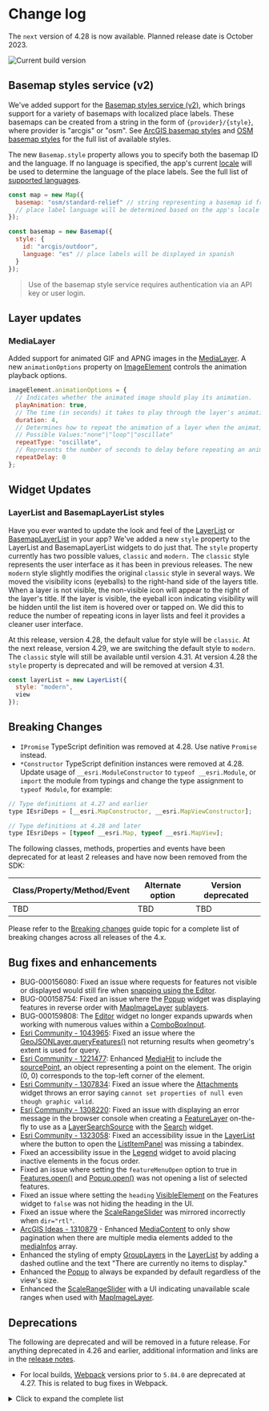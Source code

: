 # Change log

The `next` version of 4.28 is now available. Planned release date is October 2023.

![Current build version](https://img.shields.io/npm/v/arcgis-js-api/next?label=Current%20build)

## Basemap styles service (v2)

We've added support for the [Basemap styles service (v2)](https://developers.arcgis.com/rest/basemap-styles/), which brings support for a variety of basemaps with localized place labels. These basemaps can be created from a string in the form of `{provider}/{style}`, where provider is "arcgis" or "osm".  See [ArcGIS basemap styles](https://developers.arcgis.com/rest/basemap-styles/#arcgis-styles) and [OSM basemap styles](https://developers.arcgis.com/rest/basemap-styles/#osm-styles) for the full list of available styles.

The new `Basemap.style` property allows you to specify both the basemap ID and the language. If no language is specified, the app's current [locale](https://developers.arcgis.com/javascript/latest/api-reference/esri-intl.html#getLocale) will be used to determine the language of the place labels. See the full list of [supported languages](https://developers.arcgis.com/rest/basemap-styles/#languages).

```js
const map = new Map({
  basemap: "osm/standard-relief" // string representing a basemap id from the styles service
  // place label language will be determined based on the app's locale
});

const basemap = new Basemap({
  style: {
    id: "arcgis/outdoor",
    language: "es" // place labels will be displayed in spanish
  }
});
```
> Use of the basemap style service requires authentication via an API key or user login.

## Layer updates

### MediaLayer

Added support for animated GIF and APNG images in the [MediaLayer](https://developers.arcgis.com/javascript/latest/api-reference/esri-layers-MediaLayer.html).
A new `animationOptions` property on [ImageElement](https://developers.arcgis.com/javascript/latest/api-reference/esri-layers-support-ImageElement.html) controls the animation playback options.

```js
imageElement.animationOptions = {
  // Indicates whether the animated image should play its animation.
  playAnimation: true,
  // The time (in seconds) it takes to play through the layer's animation once.
  duration: 4,
  // Determines how to repeat the animation of a layer when the animation cycle ends.
  // Possible Values:"none"|"loop"|"oscillate"
  repeatType: "oscillate",
  // Represents the number of seconds to delay before repeating an animation cycle.
  repeatDelay: 0
};
```

## Widget Updates

### LayerList and BasemapLayerList styles

Have you ever wanted to update the look and feel of the [LayerList](https://developers.arcgis.com/javascript/latest/api-reference/esri-widgets-LayerList.html) or [BasemapLayerList](https://developers.arcgis.com/javascript/latest/api-reference/esri-widgets-BasemapLayerList.html) in your app?
We've added a new `style` property to the LayerList and BasemapLayerList widgets to do just that.
The `style` property currently has two possible values, `classic` and `modern.`
The `classic` style represents the user interface as it has been in previous releases.
The new `modern` style slightly modifies the original `classic` style in several ways.
We moved the visibility icons (eyeballs) to the right-hand side of the layers title.
When a layer is not visible, the non-visible icon will appear to the right of the layer's title.
If the layer is visible, the eyeball icon indicating visibility will be hidden until the list item is hovered over or tapped on.
We did this to reduce the number of repeating icons in layer lists and feel it provides a cleaner user interface.

At this release, version 4.28, the default value for style will be `classic`.
At the next release, version 4.29, we are switching the default style to `modern`.
The `classic` style will still be available until version 4.31.
At version 4.28 the `style` property is deprecated and will be removed at version 4.31.

```js
const layerList = new LayerList({
  style: "modern",
  view
});
```

## Breaking Changes

- `IPromise` TypeScript definition was removed at 4.28. Use native `Promise` instead.
- `*Constructor` TypeScript definition instances were removed at 4.28. Update usage of `__esri.ModuleConstructor` to `typeof __esri.Module`, or `import` the module from typings and change the type assignment to `typeof Module`, for example:

```js
// Type definitions at 4.27 and earlier
type IEsriDeps = [__esri.MapConstructor, __esri.MapViewConstructor];

// Type definitions at 4.28 and later
type IEsriDeps = [typeof __esri.Map, typeof __esri.MapView];
```

The following classes, methods, properties and events have been deprecated for at least 2 releases and have now been removed from the SDK:

| Class/Property/Method/Event | Alternate option | Version deprecated |
| --------------------------- | ---------------- | ------------------ |
| TBD                         | TBD              | TBD                |

Please refer to the [Breaking changes](https://developers.arcgis.com/javascript/latest/breaking-changes/) guide topic for a complete list of breaking changes across all releases of the 4.x.

## Bug fixes and enhancements

- BUG-000156080: Fixed an issue where requests for features not visible or displayed would still fire when [snapping using the Editor](https://developers.arcgis.com/javascript/latest/api-reference/esri-views-interactive-snapping-SnappingOptions.html).
- BUG-000158754: Fixed an issue where the [Popup](https://developers.arcgis.com/javascript/latest/api-reference/esri-widgets-Popup.html) widget was displaying features in reverse order with [MapImageLayer](https://developers.arcgis.com/javascript/latest/api-reference/esri-layers-MapImageLayer.html) [sublayers](https://developers.arcgis.com/javascript/latest/api-reference/esri-layers-MapImageLayer.html#sublayers).
- BUG-000159808: The [Editor](https://developers.arcgis.com/javascript/latest/api-reference/esri-widgets-Editor.html) widget no longer expands upwards when working with numerous values within a [ComboBoxInput](https://developers.arcgis.com/javascript/latest/api-reference/esri-form-elements-inputs-ComboBoxInput.html).
- [Esri Community - 1043965](https://community.esri.com/t5/arcgis-javascript-maps-sdk-questions/querying-geojson-failed-in-4-18/m-p/1043965): Fixed an issue where the [GeoJSONLayer.queryFeatures()](https://developers.arcgis.com/javascript/latest/api-reference/esri-layers-GeoJSONLayer.html#queryFeatures) not returning results when geometry's extent is used for query.
- [Esri Community - 1221477](https://community.esri.com/t5/arcgis-javascript-maps-sdk-questions/medialayer-hittest-not-returning-source-pixel/m-p/1221477): Enhanced [MediaHit](https://developers.arcgis.com/javascript/latest/api-reference/esri-views-MapView.html#MediaHit) to include the [sourcePoint](https://developers.arcgis.com/javascript/latest/api-reference/esri-layers-support-ControlPointsGeoreference.html#SourcePoint), an object representing a point on the element. The origin (0, 0) corresponds to the top-left corner of the element.
- [Esri Community - 1307834](https://community.esri.com/t5/arcgis-javascript-maps-sdk-questions/attachments-widget-bug/m-p/1307834): Fixed an issue where the [Attachments](https://developers.arcgis.com/javascript/latest/api-reference/esri-widgets-Attachments.html) widget throws an error saying `cannot set properties of null even though graphic valid`.
- [Esri Community - 1308220](https://community.esri.com/t5/arcgis-javascript-maps-sdk-questions/searchwidget-with-view-no-layerview-for-layer/m-p/1308220): Fixed an issue with displaying an error message in the browser console when creating a [FeatureLayer](https://developers.arcgis.com/javascript/latest/api-reference/esri-layers-FeatureLayer.html) on-the-fly to use as a [LayerSearchSource](https://developers.arcgis.com/javascript/latest/api-reference/esri-widgets-Search-LayerSearchSource.html) with the [Search](https://developers.arcgis.com/javascript/latest/api-reference/esri-widgets-Search.html) widget.
- [Esri Community - 1323058](https://community.esri.com/t5/arcgis-javascript-maps-sdk-questions/layer-list-item-panel-expand-collapse-button-has/m-p/1323058): Fixed an accessibility issue in the [LayerList](https://developers.arcgis.com/javascript/latest/api-reference/esri-widgets-LayerList.html) where the button to open the [ListItemPanel](https://developers.arcgis.com/javascript/latest/api-reference/esri-widgets-LayerList-ListItemPanel.html) was missing a tabindex.
- Fixed an accessibility issue in the [Legend](https://developers.arcgis.com/javascript/latest/api-reference/esri-widgets-Legend.html) widget to avoid placing inactive elements in the focus order.
- Fixed an issue where setting the `featureMenuOpen` option to true in [Features.open()](https://developers.arcgis.com/javascript/latest/api-reference/esri-widgets-Features.html#open) and [Popup.open()](https://developers.arcgis.com/javascript/latest/api-reference/esri-widgets-Popup.html#open) was not opening a list of selected features.
- Fixed an issue where setting the `heading` [VisibleElement](https://developers.arcgis.com/javascript/latest/api-reference/esri-widgets-Features.html#VisibleElements) on the Features widget to `false` was not hiding the heading in the UI.
- Fixed an issue where the [ScaleRangeSlider](https://developers.arcgis.com/javascript/latest/api-reference/esri-widgets-ScaleRangeSlider.html) was mirrored incorrectly when `dir="rtl"`.
- [ArcGIS Ideas - 1310879](https://community.esri.com/t5/arcgis-javascript-maps-sdk-ideas/improve-media-pagination-experience-in-popup/idi-p/1310879) - Enhanced [MediaContent](https://developers.arcgis.com/javascript/latest/api-reference/esri-popup-content-MediaContent.html) to only show pagination when there are multiple media elements added to the [mediaInfos](https://developers.arcgis.com/javascript/latest/api-reference/esri-popup-content-MediaContent.html#mediaInfos) array.
- Enhanced the styling of empty [GroupLayers](https://developers.arcgis.com/javascript/latest/api-reference/esri-layers-GroupLayer.html) in the [LayerList](https://developers.arcgis.com/javascript/latest/api-reference/esri-widgets-LayerList.html) by adding a dashed outline and the text "There are currently no items to display."
- Enhanced the [Popup](https://developers.arcgis.com/javascript/latest/api-reference/esri-widgets-Popup.html) to always be expanded by default regardless of the view's size.
- Enhanced the [ScaleRangeSlider](https://developers.arcgis.com/javascript/latest/api-reference/esri-widgets-ScaleRangeSlider.html) with a UI indicating unavailable scale ranges when used with [MapImageLayer](https://developers.arcgis.com/javascript/latest/api-reference/esri-layers-MapImageLayer.html).

## Deprecations

The following are deprecated and will be removed in a future release. For anything deprecated in 4.26 and earlier, additional information and links are in the [release notes](https://developers.arcgis.com/javascript/latest/release-notes/#deprecated-classes-properties-methods-events).

- For local builds, [Webpack](https://webpack.js.org/) versions prior to `5.84.0` are deprecated at 4.27. This is related to bug fixes in Webpack.

<details>
  <summary>Click to expand the complete list</summary>

- AreaMeasurement2D.iconClass deprecated since 4.27. Use icon instead.
- AreaMeasurement3D.iconClass deprecated since 4.27. Use icon instead.
- Attribution.iconClass deprecated since 4.27. Use icon instead.
- BasemapGallery.iconClass deprecated since 4.27. Use icon instead.
- BasemapLayerList.iconClass deprecated since 4.27. Use icon instead.
- BasemapLayerList.style is deprecated since 4.28.
- Bookmarks.iconClass deprecated since 4.27. Use icon instead.
- BookmarksViewModel.abilities deprecated since 4.27. Use capabilities instead.
- BuildingExplorer.iconClass deprecated since 4.27. Use icon instead.
- Compass.iconClass deprecated since 4.27. Use icon instead.
- CreateWorkflow deprecated since version 4.23. Use CreateFeaturesWorkflow instead.
- CreateWorkflowData.edits deprecated since 4.23. Use CreateFeaturesWorkflow.pendingFeatures to access edits made to the workflow data.
- CreateWorkflowData deprecated since version 4.23. Use CreateFeaturesWorkflowData instead.
- Daylight.iconClass deprecated since 4.27. Use icon instead.
- Directions.iconClass deprecated since 4.27. Use icon instead.
- DirectLineMeasurement3D.iconClass deprecated since 4.27. Use icon instead.
- DistanceMeasurement2D.iconClass deprecated since 4.27. Use icon instead.
- Editor.iconClass deprecated since 4.27. Use icon instead.
- Editor.startCreateWorkflowAtFeatureCreation deprecated since version 4.23. Instead use - startCreateFeaturesWorkflowAtFeatureCreation
- Editor.startCreateWorkflowAtFeatureEdit deprecated since 4.23.
- Editor.startCreateWorkflowAtFeatureTypeSelection deprecated since version 4.23. Instead use startCreateFeaturesWorkflowAtFeatureTypeSelection instead.
- Editor.useDeprecatedCreateWorkflow deprecated since version 4.23. Although new at 4.23, this property was introduced to help migrate from the legacy CreateWorkflow to the updated CreateFeaturesWorkflow. Once CreateWorkflow is fully removed, this property will no longer be necessary.
- EditorViewModel.startCreateWorkflowAtFeatureCreation deprecated since version 4.23. Instead use startCreateFeaturesWorkflowAtFeatureCreation.
- EditorViewModel.startCreateWorkflowAtFeatureEdit deprecated since 4.23.
- EditorViewModel.startCreateWorkflowAtFeatureTypeSelection deprecated since version 4.23. Instead use startCreateFeaturesWorkflowAtFeatureTypeSelection.
- ElevationProfile.iconClass deprecated since 4.27. Use icon instead.
- EventAttachedCallback.EventAttachedCallback deprecated since version 4.24. Use reactiveUtils.ReactiveListenerChangeCallback() instead.
- Expand.collapseIconClass deprecated since 4.27. Use collapseIcon instead.
- Expand.expandIconClass deprecated since 4.27. Use expandIcon instead.
- externalRenderers.forceWebGLContext deprecated since 4.27.
- FeatureForm.view deprecated since 4.27. Use map instead.
- FeatureFormViewModel.inputFields deprecated since version 4.27. Instead use inputs.
- FeatureTable.clearHighlights deprecated since version 4.25. Use highlightIds.removeAll() instead.
- FeatureTable.clearSelection deprecated since version 4.25. Use highlightIds.removeAll() instead.
- FeatureTable.deselectRows deprecated since 4.25. Use highlightIds.remove() instead.
- FeatureTable.fieldConfigs deprecated since version 4.24. Use FieldColumnTemplate via the FeatureTable's tableTemplate.
- FeatureTable.highlightOnRowSelectEnabled deprecated since version 4.25. Use highlightEnabled instead.
- FeatureTable.selection-change deprecated since version 4.25. Listen for changes on highlightIds instead.
- FeatureTable.selectRows deprecated since 4.25. Use highlightIds.add() instead.
- FeatureTableViewModel.clearHighlights deprecated since version 4.25. Use highlightIds.removeAll() instead.
- FeatureTableViewModel.clearSelection deprecated since version 4.25. Use highlightIds.removeAll() instead.
- FeatureTableViewModel.fieldConfigs deprecated since version 4.24. Use FieldColumnTemplate via the FeatureTable's tableTemplate.
- FeatureTableViewModel.highlightOnRowSelectEnabled deprecated since version 4.25. Use highlightEnabled instead.
- FeatureTableViewModel.selectRows deprecated since 4.25. Use highlightIds.add() instead.
- FieldColumn.config deprecated since version 4.24. Use FieldColumnTemplate via the FeatureTable's tableTemplate.
- FieldColumnConfig deprecated since version 4.24. Use FieldColumnTemplate via the FeatureTable's tableTemplate.
- FieldElement.editable deprecated since version 4.26. Use editableExpression instead. Assigning editableExpression values of "true" and "false" will have the same effect as assigning true and false to editable.
- FieldGroupConfig.visibilityExpression deprecated since version 4.23. Set fields via the GroupElement.visibilityExpression
- FieldGroupConfig deprecated since version 4.23. Set field groupings via the GroupElement.
- ImageHistogramParameters.renderingRule deprecated since version 4.27. Use rasterFunction instead.
- ImageIdentifyParameters.renderingRule deprecated since version 4.27. Use rasterFunctions instead.
- ImageIdentifyParameters.renderingRules deprecated since version 4.27. Use rasterFunctions instead.
- ImageryLayer.renderingRule deprecated since 4.27. Use rasterFunction instead.
- InputField deprecated since 4.27. Use FieldInput instead.
- InputFieldGroup deprecated since 4.27. Use GroupInput instead.
- LayerList.iconClass deprecated since 4.27. Use icon instead.
- LayerList.style is deprecated since 4.28.
- Legend.iconClass deprecated since 4.27. Use icon instead.
- Lighting deprecated since version 4.24. Use SunLighting instead.
- LineOfSight.iconClass deprecated since 4.27. Use icon instead.
- Locate.useHeadingEnabled deprecated since 4.27. Use rotationEnabled instead.
- Measurement.iconClass deprecated since 4.27. Use icon instead.
- MosaicRule.itemRenderingRule deprecated since version 4.27. Use itemRasterFunction instead.
- PausableWatchHandle.PausableWatchHandle deprecated since version 4.24.
- Popup.autoOpenEnabled deprecated since 4.27. Use MapView/SceneView.popupEnabled instead.
- PopupViewModel.autoOpenEnabled deprecated since 4.27. Use MapView/SceneView.popupEnabled instead.
- Print.iconClass deprecated since 4.27. Use icon instead.
- PromisedWatchHandle.PromisedWatchHandle deprecated since version 4.24. Use Promise instead.
- Search.iconClass deprecated since 4.27. Use icon instead.
- ShadowCast.iconClass deprecated since 4.27. Use icon instead.
- Sketch.iconClass deprecated since 4.27. Use icon instead.
- Slice.iconClass deprecated since 4.27. Use icon instead.
- SnappingControls.iconClass deprecated since 4.27. Use icon instead.
- Subclassing and extending esri/widgets/Widget when building custom widgets is deprecated at 4.27. Use the JavaScript framework of your choice to create an HTMLElement and use View.ui to add it to the MapView or SceneView.
- SunLighting.ambientOcclusionEnabled deprecated since version 4.27. Ambient occlusion is automatically shown and this property has no effect.
- SunLighting.waterReflectionEnabled deprecated since version 4.27. Reflections are automatically shown and this property has no effect.
- Swipe.iconClass deprecated since 4.27. Use icon instead.
- TableList.iconClass deprecated since 4.27. Use icon instead.
- The allowAttachments property within Editor.layerInfos is deprecated at 4.25. Use either attachmentsOnCreateEnabled or attachmentsOnUpdateEnabled instead.
- The "non-metric" possible value for ScaleBar.unit is deprecated at 4.27. Please use "imperial" instead.
- TimeSlider.iconClass deprecated since 4.27. Use icon instead.
- Track.useHeadingEnabled deprecated since 4.27. Use rotationEnabled instead.
- UtilityNetwork.rulesTableId deprecated since version 4.25. Use networkSystemLayers.rulesTableId instead.
- UtilityNetwork.rulesTableUrl deprecated since version 4.25. Use networkSystemLayers.rulesTableUrl instead.
- UtilityNetwork.subnetworksTableId deprecated since version 4.25. Use networkSystemLayers.subnetworksTableId instead.
- UtilityNetwork.subnetworksTableUrl deprecated since version 4.25. Use networkSystemLayers.subnetworksTableUrl instead.
- UtilityNetworkTrace.iconClass deprecated since 4.27. Use icon instead.
- VirtualLighting.ambientOcclusionEnabled deprecated since version 4.27. Ambient occlusion is automatically shown and this property has no effect.
- VirtualLighting.waterReflectionEnabled deprecated since version 4.27. Reflections are automatically shown and this property has no effect.
- VoxelVariable deprecated This module was moved in 4.25. Use VoxelVariable instead.
- VoxelVolumeStyle deprecated This module was moved in 4.25. Use VoxelVolumeStyle instead.
- watchUtils.init deprecated since 4.24. Use reactiveUtils.watch() instead.
- watchUtils.on deprecated since 4.24. Use reactiveUtils.on() instead.
- watchUtils.once deprecated since 4.24. Use reactiveUtils.once() instead.
- watchUtils.pausable deprecated Since 4.24.
- watchUtils.watch deprecated since 4.24. Use reactiveUtils.watch() instead.
- watchUtils.when deprecated since 4.24. Use reactiveUtils.when() instead.
- watchUtils.whenDefined deprecated since 4.24. Use reactiveUtils.when() instead.
- watchUtils.whenDefinedOnce deprecated since 4.24. Use reactiveUtils.whenOnce() instead.
- watchUtils.whenEqual deprecated since 4.24. Use reactiveUtils.when() instead
- watchUtils.whenEqualOnce deprecated since 4.24. Use reactiveUtils.whenOnce() instead.
- watchUtils.whenFalse deprecated since 4.24. Use reactiveUtils.when() instead.
- watchUtils.whenFalseOnce deprecated since 4.24. Use reactiveUtils.whenOnce() instead.
- watchUtils.whenNot deprecated since 4.24. Use reactiveUtils.when() instead.
- watchUtils.whenNotOnce deprecated since 4.24. Use reactiveUtils.whenOnce() instead.
- watchUtils.whenOnce deprecated since 4.24. Use reactiveUtils.whenOnce() instead.
- watchUtils.whenTrue deprecated since 4.24. Use reactiveUtils.when() instead.
- watchUtils.whenTrueOnce deprecated since 4.24. Use reactiveUtils.whenOnce() instead.
- watchUtils.whenUndefined deprecated since 4.24. Use reactiveUtils.when() instead.
- watchUtils.whenUndefinedOnce deprecated since 4.24. Use reactiveUtils.whenOnce() instead.
- watchUtils deprecated since version 4.24. Use reactiveUtils instead.
- Weather.iconClass deprecated since 4.27. Use icon instead.
- Zoom.iconClass deprecated since 4.27. Use icon instead.

</details>
